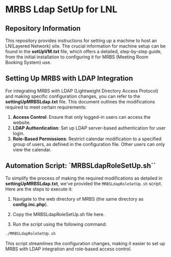# MRBS Ldap SetUp for LNL

## Repository Information

This repository provides instructions for setting up a machine to host an LN(Layered Network) site. The crucial information for machine setup can be found in the **setUpVM.txt** file, which offers a detailed, step-by-step guide, from the initial installation to configuring it for MRBS (Meeting Room Booking System) use.

## Setting Up MRBS with LDAP Integration

For integrating MRBS with LDAP (Lightweight Directory Access Protocol) and making specific configuration changes, you can refer to the **settingUpMRBSLdap.txt** file. This document outlines the modifications required to meet certain requirements:

1. **Access Control**: Ensure that only logged-in users can access the website.
2. **LDAP Authentication**: Set up LDAP server-based authentication for user login.
3. **Role-Based Permissions**: Restrict calendar modification to a specified group of users, as defined in the configuration file. Other users can only view the calendar.

## Automation Script: `MRBSLdapRoleSetUp.sh``

To simplify the process of making the required modifications as detailed in **settingUpMRBSLdap.txt**, we've provided the `MRBSLdapRoleSetUp.sh` script. Here are the steps to execute it:

1. Navigate to the web directory of MRBS (the same directory as **config.inc.php**).

2. Copy the MRBSLdapRoleSetUp.sh file here.

3. Run the script using the following command:

```bash
./MRBSLdapRoleSetUp.sh 
```

This script streamlines the configuration changes, making it easier to set up MRBS with LDAP integration and role-based access control.
